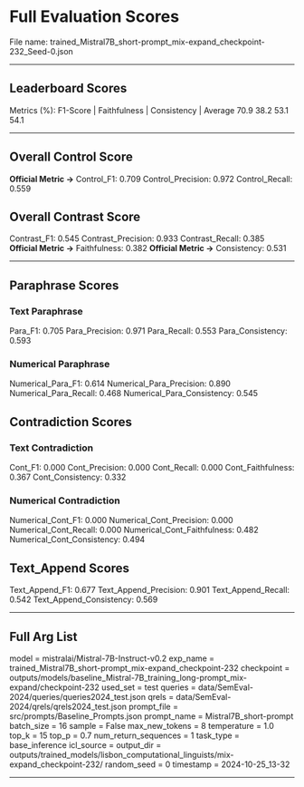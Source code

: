 # Full Evaluation Scores

File name: trained_Mistral7B_short-prompt_mix-expand_checkpoint-232_Seed-0.json


---

## Leaderboard Scores

Metrics (%): F1-Score | Faithfulness | Consistency | Average
                70.9        38.2          53.1        54.1

---

## Overall Control Score

**Official Metric ->** Control_F1: 0.709
Control_Precision: 0.972
Control_Recall: 0.559

## Overall Contrast Score

Contrast_F1: 0.545
Contrast_Precision: 0.933
Contrast_Recall: 0.385
**Official Metric ->** Faithfulness: 0.382
**Official Metric ->** Consistency: 0.531

---


## Paraphrase Scores


### Text Paraphrase

Para_F1: 0.705
Para_Precision: 0.971
Para_Recall: 0.553
Para_Consistency: 0.593


### Numerical Paraphrase

Numerical_Para_F1: 0.614
Numerical_Para_Precision: 0.890
Numerical_Para_Recall: 0.468
Numerical_Para_Consistency: 0.545


## Contradiction Scores


### Text Contradiction

Cont_F1: 0.000
Cont_Precision: 0.000
Cont_Recall: 0.000
Cont_Faithfulness: 0.367
Cont_Consistency: 0.332


### Numerical Contradiction

Numerical_Cont_F1: 0.000
Numerical_Cont_Precision: 0.000
Numerical_Cont_Recall: 0.000
Numerical_Cont_Faithfulness: 0.482
Numerical_Cont_Consistency: 0.494


## Text_Append Scores

Text_Append_F1: 0.677
Text_Append_Precision: 0.901
Text_Append_Recall: 0.542
Text_Append_Consistency: 0.569

---

## Full Arg List

model = mistralai/Mistral-7B-Instruct-v0.2
exp_name = trained_Mistral7B_short-prompt_mix-expand_checkpoint-232
checkpoint = outputs/models/baseline_Mistral-7B_training_long-prompt_mix-expand/checkpoint-232
used_set = test
queries = data/SemEval-2024/queries/queries2024_test.json
qrels = data/SemEval-2024/qrels/qrels2024_test.json
prompt_file = src/prompts/Baseline_Prompts.json
prompt_name = Mistral7B_short-prompt
batch_size = 16
sample = False
max_new_tokens = 8
temperature = 1.0
top_k = 15
top_p = 0.7
num_return_sequences = 1
task_type = base_inference
icl_source = 
output_dir = outputs/trained_models/lisbon_computational_linguists/mix-expand_checkpoint-232/
random_seed = 0
timestamp = 2024-10-25_13-32

---

